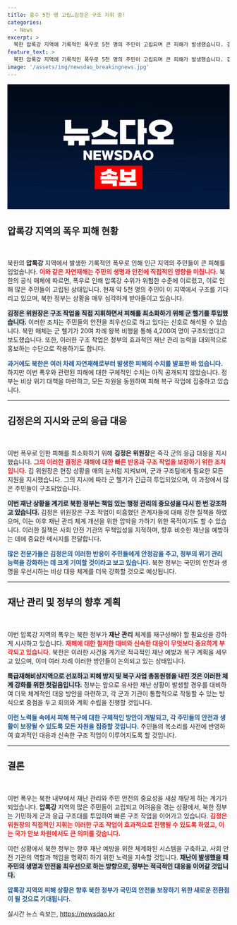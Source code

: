 ```yaml
---
title: 홍수 5천 명 고립…김정은 구조 지휘 중!
categories:
  - News
excerpt: >
  북한 압록강 지역에 기록적인 폭우로 5천 명의 주민이 고립되며 큰 피해가 발생했습니다. 김정은 위원장이 직접 구조 작전을 지휘하고 간부들을 질책하는 등 긴급 대응에 나섰습니다. 과연 북한의 위기 관리 능력은?
feature_text: >
  북한 압록강 지역에 기록적인 폭우로 5천 명의 주민이 고립되며 큰 피해가 발생했습니다. 김정은 위원장이 직접 구조 작전을 지휘하고 간부들을 질책하는 등 긴급 대응에 나섰습니다. 과연 북한의 위기 관리 능력은?
image: '/assets/img/newsdao_breakingnews.jpg'
---
```


<p><img src="/assets/img/newsdao_breakingnews.jpg" alt="cryptoinkorea 속보" /></p>

<h2 data-ke-size="size26">압록강 지역의 폭우 피해 현황</h2>

<p data-ke-size="size16">&nbsp;</p>

<p>북한의 <b>압록강</b> 지역에서 발생한 기록적인 폭우로 인해 인근 지역의 주민들이 큰 피해를 입었습니다. <b><span style="color: #ee2323;">이와 같은 자연재해는 주민의 생명과 안전에 직접적인 영향을 미칩니다.</span></b> 북한의 공식 매체에 따르면, 폭우로 인해 압록강 수위가 위험한 수준에 이르렀고, 이로 인해 많은 주민들이 고립된 상태입니다. 현재 약 5천 명의 주민이 이 지역에서 구조를 기다리고 있으며, 북한 정부는 상황을 매우 심각하게 받아들이고 있습니다.</p>

<p><b><span style="background-color: #21538527;">김정은 위원장은 구조 작업을 직접 지휘하면서 피해를 최소화하기 위해 군 헬기를 투입했습니다.</span></b> 이러한 조치는 주민들의 안전을 최우선으로 하고 있다는 신호로 해석될 수 있습니다. 북한 매체는 군 헬기가 20여 차례 왕복 비행을 통해 4,200여 명이 구조되었다고 보도했습니다. 또한, 이러한 구조 작업은 정부의 효과적인 재난 관리 능력을 대외적으로 홍보하는 수단으로 작용하기도 합니다.</p>

<p><b><span style="color: #1a5490;">과거에도 북한은 여러 차례 자연재해로부터 발생한 피해의 수치를 발표한 바 있습니다.</span></b> 하지만 이번 폭우와 관련된 피해에 대한 구체적인 수치는 아직 공개되지 않았습니다. 정부는 비상 위기 대책을 마련하고, 모든 자원을 동원하여 피해 복구 작업에 집중하고 있습니다.</p>

<hr>

<h2 data-ke-size="size26">김정은의 지시와 군의 응급 대응</h2>

<p data-ke-size="size16">&nbsp;</p>

<p>이번 폭우로 인한 피해를 최소화하기 위해 <b>김정은 위원장</b>은 즉각 군의 응급 대응을 지시했습니다. <b><span style="color: #ee2323;">그의 이러한 결정은 재해에 대한 빠른 반응과 구조 작업을 보장하기 위한 조치입니다.</span></b> 김 위원장은 현장 상황을 매의 눈처럼 지켜보며, 군과 구조팀에게 필요한 모든 지원을 지시했습니다. 그의 지시에 따라 군 헬기가 긴급히 투입되었으며, 이 과정에서 많은 주민들이 구조되었습니다.</p>

<p><b><span style="background-color: #21538527;">이번 재난 상황을 계기로 북한 정부는 책임 있는 행정 관리의 중요성을 다시 한 번 강조하고 있습니다.</span></b> 김정은 위원장은 구조 작업이 미흡했던 관계자들에 대해 강한 질책을 하였으며, 이는 이후 재난 관리 체계 개선을 위한 압박을 가하기 위한 목적이기도 할 수 있습니다. 이러한 질책은 사회 안전 기관의 무책임성을 지적하며, 향후 비슷한 재난을 예방하는 데에 중요한 메시지를 전달합니다.</p>

<p><b><span style="color: #1a5490;">많은 전문가들은 김정은의 이러한 반응이 주민들에게 안정감을 주고, 정부의 위기 관리 능력을 강화하는 데 크게 기여할 것이라고 보고 있습니다.</span></b> 북한 정부는 국민의 안전과 생명을 우선시하는 비상 대응 체계를 더욱 강화할 것으로 예상됩니다.</p>

<hr>

<h2 data-ke-size="size26">재난 관리 및 정부의 향후 계획</h2>

<p data-ke-size="size16">&nbsp;</p>

<p>이번 압록강 지역의 폭우는 북한 정부가 <b>재난 관리</b> 체계를 재구성해야 할 필요성을 강하게 시사하고 있습니다. <b><span style="color: #ee2323;">재해에 대한 철저한 대비와 신속한 대응이 무엇보다 중요하게 부각되고 있습니다.</span></b> 북한은 이러한 사건을 계기로 적극적인 재난 예방과 복구 계획을 세우고 있으며, 이미 여러 차례 이러한 방안들이 논의되고 있는 상태입니다.</p>

<p><b><span style="background-color: #21538527;">특급재해비상지역으로 선포하고 피해 방지 및 복구 사업 총동원령을 내린 것은 이러한 체계 강화를 위한 첫걸음입니다.</span></b> 정부는 앞으로 유사한 재난 상황이 발생할 경우를 대비하여 더욱 체계적인 대응 방안을 마련하고, 각 군과 기관이 통합적으로 작동할 수 있는 방식으로 중점을 두고 회의와 계획 수립을 진행할 것입니다.</p>

<p><b><span style="color: #1a5490;">이런 노력들 속에서 피해 복구에 대한 구체적인 방안이 개발되고, 각 주민들의 안전과 생활이 보장될 수 있도록 모든 자원을 집중할 것입니다.</span></b> 주민들의 목소리를 사전에 반영하여 효과적인 대응과 신속한 구조 작업이 이루어지도록 할 것입니다.</p>

<hr>

<h2 data-ke-size="size26">결론</h2>

<p data-ke-size="size16">&nbsp;</p>

<p>이번 폭우는 북한 내부에서 재난 관리와 주민 안전의 중요성을 새삼 깨닫게 하는 계기가 되었습니다. <b>압록강</b> 지역의 많은 주민들이 고립되고 어려움을 겪는 상황에서, 북한 정부는 기민하게 군과 응급 구조대를 투입하여 빠른 구조 작업을 이어가고 있습니다. <b><span style="color: #ee2323;">김정은 위원장의 직접적인 지휘는 이러한 구조 작업이 효과적으로 진행될 수 있도록 하였고, 이는 국가 안보 차원에서도 큰 의미를 갖습니다.</span></b></p>

<p>이런 상황에서 북한 정부는 향후 재난 예방을 위한 체계화된 시스템을 구축하고, 사회 안전 기관의 역할과 책임을 명확히 하기 위한 노력을 지속할 것입니다. <b><span style="background-color: #21538527;">재난이 발생했을 때 주민의 생명과 안전을 최우선으로 하는 방향으로, 정부는 적극적인 대응을 이어갈 것입니다.</span></b></p>

<p><b><span style="color: #1a5490;">압록강 지역의 피해 상황은 향후 북한 정부가 국민의 안전을 보장하기 위한 새로운 전환점이 될 것으로 기대됩니다.</span></b></p>
실시간 뉴스 속보는, <a href="https://newsdao.kr" rel="dofollow">https://newsdao.kr</a>


